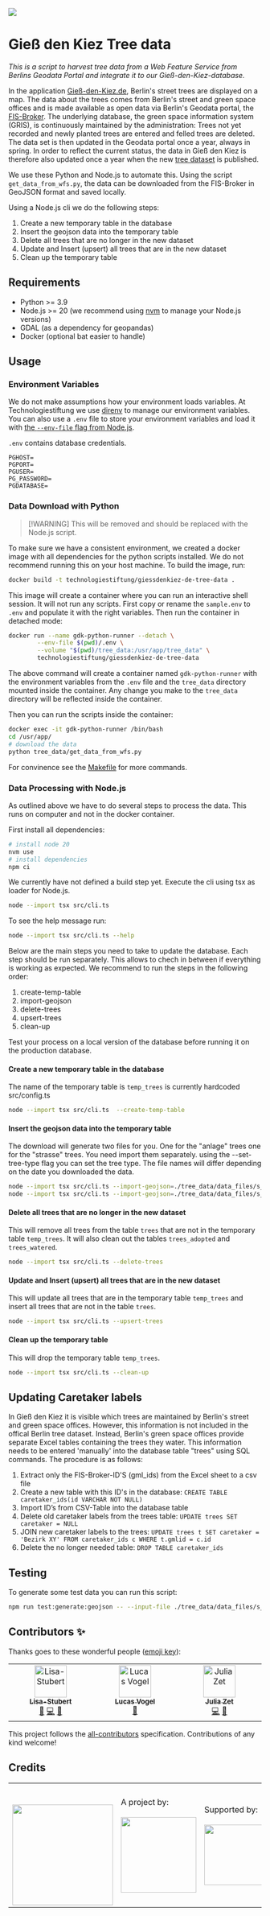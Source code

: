 ![](https://img.shields.io/badge/Built%20with%20%E2%9D%A4%EF%B8%8F-at%20Technologiestiftung%20Berlin-blue)

# Gieß den Kiez Tree data

_This is a script to harvest tree data from a Web Feature Service from Berlins Geodata Portal and integrate it to our Gieß-den-Kiez-database._

In the application [Gieß-den-Kiez.de](https://giessdenkiez.de), Berlin's street trees are displayed on a map. The data about the trees comes from Berlin's street and green space offices and is made available as open data via Berlin's Geodata portal, the [FIS-Broker](https://fbinter.stadt-berlin.de/fb/index.jsp). The underlying database, the green space information system (GRIS), is continuously maintained by the administration: Trees not yet recorded and newly planted trees are entered and felled trees are deleted. The data set is then updated in the Geodata portal once a year, always in spring. In order to reflect the current status, the data in Gieß den Kiez is therefore also updated once a year when the new [tree dataset](https://fbinter.stadt-berlin.de/fb/index.jsp?loginkey=zoomStart&mapId=k_wfs_baumbestand@senstadt&bbox=389138,5819243,390887,5820322) is published.

We use these Python and Node.js to automate this. Using the script `get_data_from_wfs.py`, the data can be downloaded from the FIS-Broker in GeoJSON format and saved locally.

Using a Node.js cli we do the following steps:

1. Create a new temporary table in the database
2. Insert the geojson data into the temporary table
3. Delete all trees that are no longer in the new dataset
4. Update and Insert (upsert) all trees that are in the new dataset
5. Clean up the temporary table

## Requirements

- Python >= 3.9
- Node.js >= 20 (we recommend using [nvm](https://nvm.sh) to manage your Node.js versions)
- GDAL (as a dependency for geopandas)
- Docker (optional bat easier to handle)

## Usage

### Environment Variables

We do not make assumptions how your environment loads variables. At Technologiestiftung we use [direnv](https://direnv.net/) to manage our environment variables. You can also use a `.env` file to store your environment variables and load it with [the `--env-file` flag from Node.js](https://nodejs.org/en/learn/command-line/how-to-read-environment-variables-from-nodejs).

`.env` contains database credentials.

```plain
PGHOST=
PGPORT=
PGUSER=
PG_PASSWORD=
PGDATABASE=
```

### Data Download with Python

> [!WARNING] This will be removed and should be replaced with the Node.js script.

To make sure we have a consistent environment, we created a docker image with all dependencies for the python scripts installed. We do not recommend running this on your host machine. To build the image, run:

```bash
docker build -t technologiestiftung/giessdenkiez-de-tree-data .
```

This image will create a container where you can run an interactive shell session. It will not run any scripts. First copy or rename the `sample.env` to `.env` and populate it with the right variables. Then run the container in detached mode:

```bash
docker run --name gdk-python-runner --detach \
		--env-file $(pwd)/.env \
		--volume "$(pwd)/tree_data:/usr/app/tree_data" \
		technologiestiftung/giessdenkiez-de-tree-data
```

The above command will create a container named `gdk-python-runner` with the environment variables from the `.env` file and the `tree_data` directory mounted inside the container. Any change you make to the `tree_data` directory will be reflected inside the container.

Then you can run the scripts inside the container:

```bash
docker exec -it gdk-python-runner /bin/bash
cd /usr/app/
# download the data
python tree_data/get_data_from_wfs.py
```

For convinence see the [Makefile](./Makefile) for more commands.

### Data Processing with Node.js

As outlined above we have to do several steps to process the data. This runs on computer and not in the docker container.

First install all dependencies:

```bash
# install node 20
nvm use
# install dependencies
npm ci
```

We currently have not defined a build step yet. Execute the cli using tsx as loader for Node.js.

```bash
node --import tsx src/cli.ts
```

To see the help message run:

```bash
node --import tsx src/cli.ts --help
```

Below are the main steps you need to take to update the database. Each step should be run separately. This allows to chech in between if everything is working as expected. We recommend to run the steps in the following order:

1. create-temp-table
2. import-geojson
3. delete-trees
4. upsert-trees
5. clean-up

Test your process on a local version of the database before running it on the production database.

#### Create a new temporary table in the database

The name of the temporary table is `temp_trees` is currently hardcoded src/config.ts

```bash
node --import tsx src/cli.ts  --create-temp-table
```

#### Insert the geojson data into the temporary table

The download will generate two files for you. One for the "anlage" trees one for the "strasse" trees. You need import them separately. using the --set-tree-type flag you can set the tree type.
The file names will differ depending on the date you downloaded the data.

```bash
node --import tsx src/cli.ts --import-geojson=./tree_data/data_files/s_wfs_baumbestand_an_2024-4-19.geo.json --set-tree-type=anlage
node --import tsx src/cli.ts --import-geojson=./tree_data/data_files/s_wfs_baumbestand_2024-4-19.geo.json --set-tree-type=strasse
```

#### Delete all trees that are no longer in the new dataset

This will remove all trees from the table `trees` that are not in the temporary table `temp_trees`. It will also clean out the tables `trees_adopted` and `trees_watered`.

```bash
node --import tsx src/cli.ts --delete-trees
```

#### Update and Insert (upsert) all trees that are in the new dataset

This will update all trees that are in the temporary table `temp_trees` and insert all trees that are not in the table `trees`.

```bash
node --import tsx src/cli.ts --upsert-trees
```

#### Clean up the temporary table

This will drop the temporary table `temp_trees`.

```bash
node --import tsx src/cli.ts --clean-up
```

## Updating Caretaker labels

In Gieß den Kiez it is visible which trees are maintained by Berlin's street and green space offices. However, this information is not included in the offical Berlin tree dataset. Instead, Berlin's green space offices provide separate Excel tables containing the trees they water. This information needs to be entered 'manually' into the database table "trees" using SQL commands. The procedure is as follows:

1. Extract only the FIS-Broker-ID'S (gml_ids) from the Excel sheet to a csv file
2. Create a new table with this ID's in the database: `CREATE TABLE caretaker_ids(id VARCHAR NOT NULL)`
3. Import ID’s from CSV-Table into the database table
4. Delete old caretaker labels from the trees table: `UPDATE trees SET caretaker = NULL`
5. JOIN new caretaker labels to the trees: `UPDATE trees t SET caretaker = 'Bezirk XY' FROM caretaker_ids c WHERE t.gmlid = c.id`
6. Delete the no longer needed table: `DROP TABLE caretaker_ids`

## Testing

To generate some test data you can run this script:

```bash
npm run test:generate:geojson -- --input-file ./tree_data/data_files/s_wfs_baumbestand_2024-4-19.geo.json --output-file ./tests/data/test.geo.json --count 10
```

## Contributors ✨

Thanks goes to these wonderful people ([emoji key](https://allcontributors.org/docs/en/emoji-key)):

<!-- ALL-CONTRIBUTORS-LIST:START - Do not remove or modify this section -->
<!-- prettier-ignore-start -->
<!-- markdownlint-disable -->
<table>
  <tbody>
    <tr>
      <td align="center" valign="top" width="14.28%"><a href="https://github.com/Lisa-Stubert"><img src="https://avatars.githubusercontent.com/u/61182572?v=4?s=64" width="64px;" alt="Lisa-Stubert"/><br /><sub><b>Lisa-Stubert</b></sub></a><br /><a href="#data-Lisa-Stubert" title="Data">🔣</a> <a href="https://github.com/technologiestiftung/giessdenkiez-de-tree-data/commits?author=Lisa-Stubert" title="Code">💻</a> <a href="https://github.com/technologiestiftung/giessdenkiez-de-tree-data/commits?author=Lisa-Stubert" title="Documentation">📖</a></td>
      <td align="center" valign="top" width="14.28%"><a href="https://github.com/vogelino"><img src="https://avatars.githubusercontent.com/u/2759340?v=4?s=64" width="64px;" alt="Lucas Vogel"/><br /><sub><b>Lucas Vogel</b></sub></a><br /><a href="https://github.com/technologiestiftung/giessdenkiez-de-tree-data/commits?author=vogelino" title="Documentation">📖</a></td>
      <td align="center" valign="top" width="14.28%"><a href="https://github.com/julizet"><img src="https://avatars.githubusercontent.com/u/52455010?v=4?s=64" width="64px;" alt="Julia Zet"/><br /><sub><b>Julia Zet</b></sub></a><br /><a href="https://github.com/technologiestiftung/giessdenkiez-de-tree-data/commits?author=julizet" title="Code">💻</a> <a href="https://github.com/technologiestiftung/giessdenkiez-de-tree-data/commits?author=julizet" title="Documentation">📖</a></td>
    </tr>
  </tbody>
</table>

<!-- markdownlint-restore -->
<!-- prettier-ignore-end -->

<!-- ALL-CONTRIBUTORS-LIST:END -->

This project follows the [all-contributors](https://github.com/all-contributors/all-contributors) specification. Contributions of any kind welcome!

## Credits

<table>
  <tr>
    <td>
      <a src="https://citylab-berlin.org/en/start/">
        <br />
        <br />
        <img width="200" src="https://logos.citylab-berlin.org/logo-citylab-berlin.svg" />
      </a>
    </td>
    <td>
      A project by: <a src="https://www.technologiestiftung-berlin.de/en/">
        <br />
        <br />
        <img width="150" src="https://logos.citylab-berlin.org/logo-technologiestiftung-berlin-en.svg" />
      </a>
    </td>
    <td>
      Supported by:
      <br />
      <br />
      <img width="120" src="https://logos.citylab-berlin.org/logo-berlin.svg" />
    </td>
  </tr>
</table>
